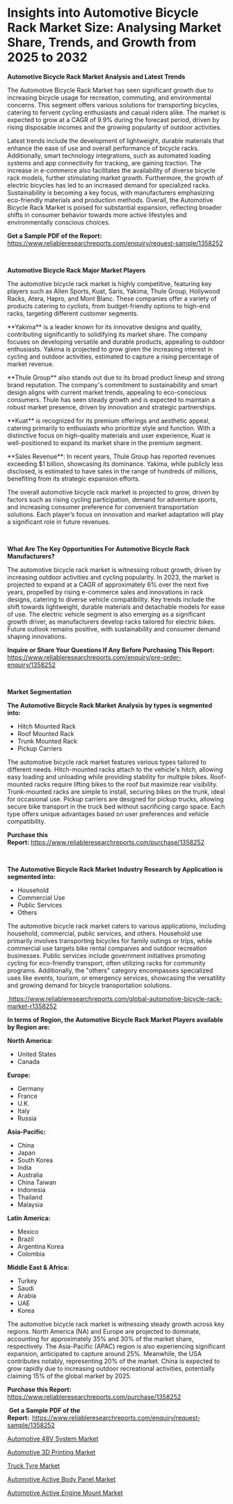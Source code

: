 <p><h1>Insights into Automotive Bicycle Rack Market Size: Analysing Market Share, Trends, and Growth from 2025 to 2032</h1></p><p><strong>Automotive Bicycle Rack Market Analysis and Latest Trends</strong></p>
<p><p>The Automotive Bicycle Rack Market has seen significant growth due to increasing bicycle usage for recreation, commuting, and environmental concerns. This segment offers various solutions for transporting bicycles, catering to fervent cycling enthusiasts and casual riders alike. The market is expected to grow at a CAGR of 9.9% during the forecast period, driven by rising disposable incomes and the growing popularity of outdoor activities.</p><p>Latest trends include the development of lightweight, durable materials that enhance the ease of use and overall performance of bicycle racks. Additionally, smart technology integrations, such as automated loading systems and app connectivity for tracking, are gaining traction. The increase in e-commerce also facilitates the availability of diverse bicycle rack models, further stimulating market growth. Furthermore, the growth of electric bicycles has led to an increased demand for specialized racks. Sustainability is becoming a key focus, with manufacturers emphasizing eco-friendly materials and production methods. Overall, the Automotive Bicycle Rack Market is poised for substantial expansion, reflecting broader shifts in consumer behavior towards more active lifestyles and environmentally conscious choices.</p></p>
<p><strong>Get a Sample PDF of the Report:&nbsp;</strong> <a href="https://www.reliableresearchreports.com/enquiry/request-sample/1358252?utm_campaign=10&utm_medium=2&utm_source=Github&utm_content=ia&utm_term=30032025&utm_id=automotive-bicycle-rack">https://www.reliableresearchreports.com/enquiry/request-sample/1358252</a></p>
<p>&nbsp;</p>
<p><strong>Automotive Bicycle Rack Major Market Players</strong></p>
<p><p>The automotive bicycle rack market is highly competitive, featuring key players such as Allen Sports, Kuat, Saris, Yakima, Thule Group, Hollywood Racks, Atera, Hapro, and Mont Blanc. These companies offer a variety of products catering to cyclists, from budget-friendly options to high-end racks, targeting different customer segments.</p><p>**Yakima** is a leader known for its innovative designs and quality, contributing significantly to solidifying its market share. The company focuses on developing versatile and durable products, appealing to outdoor enthusiasts. Yakima is projected to grow given the increasing interest in cycling and outdoor activities, estimated to capture a rising percentage of market revenue.</p><p>**Thule Group** also stands out due to its broad product lineup and strong brand reputation. The company's commitment to sustainability and smart design aligns with current market trends, appealing to eco-conscious consumers. Thule has seen steady growth and is expected to maintain a robust market presence, driven by innovation and strategic partnerships.</p><p>**Kuat** is recognized for its premium offerings and aesthetic appeal, catering primarily to enthusiasts who prioritize style and function. With a distinctive focus on high-quality materials and user experience, Kuat is well-positioned to expand its market share in the premium segment.</p><p>**Sales Revenue**: In recent years, Thule Group has reported revenues exceeding $1 billion, showcasing its dominance. Yakima, while publicly less disclosed, is estimated to have sales in the range of hundreds of millions, benefiting from its strategic expansion efforts. </p><p>The overall automotive bicycle rack market is projected to grow, driven by factors such as rising cycling participation, demand for adventure sports, and increasing consumer preference for convenient transportation solutions. Each player’s focus on innovation and market adaptation will play a significant role in future revenues.</p></p>
<p>&nbsp;</p>
<p><strong>What Are The Key Opportunities For Automotive Bicycle Rack Manufacturers?</strong></p>
<p><p>The automotive bicycle rack market is witnessing robust growth, driven by increasing outdoor activities and cycling popularity. In 2023, the market is projected to expand at a CAGR of approximately 6% over the next five years, propelled by rising e-commerce sales and innovations in rack designs, catering to diverse vehicle compatibility. Key trends include the shift towards lightweight, durable materials and detachable models for ease of use. The electric vehicle segment is also emerging as a significant growth driver, as manufacturers develop racks tailored for electric bikes. Future outlook remains positive, with sustainability and consumer demand shaping innovations.</p></p>
<p><strong>Inquire or Share Your Questions If Any Before Purchasing This Report:</strong> <a href="https://www.reliableresearchreports.com/enquiry/pre-order-enquiry/1358252?utm_campaign=10&utm_medium=2&utm_source=Github&utm_content=ia&utm_term=30032025&utm_id=automotive-bicycle-rack">https://www.reliableresearchreports.com/enquiry/pre-order-enquiry/1358252</a></p>
<p>&nbsp;</p>
<p><strong>Market Segmentation</strong></p>
<p><strong>The Automotive Bicycle Rack Market Analysis by types is segmented into:</strong></p>
<p><ul><li>Hitch Mounted Rack</li><li>Roof Mounted Rack</li><li>Trunk Mounted Rack</li><li>Pickup Carriers</li></ul></p>
<p><p>The automotive bicycle rack market features various types tailored to different needs. Hitch-mounted racks attach to the vehicle's hitch, allowing easy loading and unloading while providing stability for multiple bikes. Roof-mounted racks require lifting bikes to the roof but maximize rear visibility. Trunk-mounted racks are simple to install, securing bikes on the trunk, ideal for occasional use. Pickup carriers are designed for pickup trucks, allowing secure bike transport in the truck bed without sacrificing cargo space. Each type offers unique advantages based on user preferences and vehicle compatibility.</p></p>
<p><strong>Purchase this Report:&nbsp;</strong><a href="https://www.reliableresearchreports.com/purchase/1358252?utm_campaign=10&utm_medium=2&utm_source=Github&utm_content=ia&utm_term=30032025&utm_id=automotive-bicycle-rack">https://www.reliableresearchreports.com/purchase/1358252</a></p>
<p>&nbsp;</p>
<p><strong>The Automotive Bicycle Rack Market Industry Research by Application is segmented into:</strong></p>
<p><ul><li>Household</li><li>Commercial Use</li><li>Public Services</li><li>Others</li></ul></p>
<p><p>The automotive bicycle rack market caters to various applications, including household, commercial, public services, and others. Household use primarily involves transporting bicycles for family outings or trips, while commercial use targets bike rental companies and outdoor recreation businesses. Public services include government initiatives promoting cycling for eco-friendly transport, often utilizing racks for community programs. Additionally, the "others" category encompasses specialized uses like events, tourism, or emergency services, showcasing the versatility and growing demand for bicycle transportation solutions.</p></p>
<p><a href="https://www.reliableresearchreports.com/global-automotive-bicycle-rack-market-r1358252?utm_campaign=10&utm_medium=2&utm_source=Github&utm_content=ia&utm_term=30032025&utm_id=automotive-bicycle-rack">&nbsp;https://www.reliableresearchreports.com/global-automotive-bicycle-rack-market-r1358252</a></p>
<p><strong>In terms of Region, the Automotive Bicycle Rack Market Players available by Region are:</strong></p>
<p>
    <p> <strong> North America: </strong>
        <ul>
            <li>United States</li>
            <li>Canada</li>
        </ul>
        </p> 
    <p> <strong> Europe: </strong>
        <ul>
            <li>Germany</li>
            <li>France</li>
            <li>U.K.</li>
            <li>Italy</li>
            <li>Russia</li>
        </ul>
        </p> 
    <p> <strong> Asia-Pacific: </strong>
        <ul>
            <li>China</li>
            <li>Japan</li>
            <li>South Korea</li>
            <li>India</li>
            <li>Australia</li>
            <li>China Taiwan</li>
            <li>Indonesia</li>
            <li>Thailand</li>
            <li>Malaysia</li>
        </ul>
        </p> 
    <p> <strong> Latin America: </strong>
        <ul>
            <li>Mexico</li>
            <li>Brazil</li>
            <li>Argentina Korea</li>
            <li>Colombia</li>
        </ul>
        </p> 
    <p> <strong> Middle East & Africa: </strong>
        <ul>
            <li>Turkey</li>
            <li>Saudi</li>
            <li>Arabia</li>
            <li>UAE</li>
            <li>Korea</li>
        </ul>
    </p>
    </p>
<p><p>The automotive bicycle rack market is witnessing steady growth across key regions. North America (NA) and Europe are projected to dominate, accounting for approximately 35% and 30% of the market share, respectively. The Asia-Pacific (APAC) region is also experiencing significant expansion, anticipated to capture around 25%. Meanwhile, the USA contributes notably, representing 20% of the market. China is expected to grow rapidly due to increasing outdoor recreational activities, potentially claiming 15% of the global market by 2025.</p></p>
<p><strong>Purchase this Report: </strong><a href="https://www.reliableresearchreports.com/purchase/1358252?utm_campaign=10&utm_medium=2&utm_source=Github&utm_content=ia&utm_term=30032025&utm_id=automotive-bicycle-rack">https://www.reliableresearchreports.com/purchase/1358252</a></p>
<p>&nbsp;<strong>Get a Sample PDF of the Report:&nbsp;&nbsp;</strong><a href="https://www.reliableresearchreports.com/enquiry/request-sample/1358252?utm_campaign=10&utm_medium=2&utm_source=Github&utm_content=ia&utm_term=30032025&utm_id=automotive-bicycle-rack">https://www.reliableresearchreports.com/enquiry/request-sample/1358252</a></p>
<p><strong></strong></p>
<p><p><a href="https://github.com/rokiahgrendy/Market-Research-Report-List-1/blob/main/automotive-48v-system-market.md?utm_campaign=10&utm_medium=2&utm_source=Github&utm_content=ia&utm_term=30032025&utm_id=automotive-bicycle-rack">Automotive 48V System Market</a></p><p><a href="https://github.com/nagateyisu29/Market-Research-Report-List-1/blob/main/automotive-3d-printing-market.md?utm_campaign=10&utm_medium=2&utm_source=Github&utm_content=ia&utm_term=30032025&utm_id=automotive-bicycle-rack">Automotive 3D Printing Market</a></p><p><a href="https://github.com/guzasbahsas/Market-Research-Report-List-1/blob/main/truck-tyre-market.md?utm_campaign=10&utm_medium=2&utm_source=Github&utm_content=ia&utm_term=30032025&utm_id=automotive-bicycle-rack">Truck Tyre Market</a></p><p><a href="https://github.com/steegwajma22/Market-Research-Report-List-1/blob/main/automotive-active-body-panel-market.md?utm_campaign=10&utm_medium=2&utm_source=Github&utm_content=ia&utm_term=30032025&utm_id=automotive-bicycle-rack">Automotive Active Body Panel Market</a></p><p><a href="https://github.com/kaniselway4c/Market-Research-Report-List-1/blob/main/automotive-active-engine-mount-market.md?utm_campaign=10&utm_medium=2&utm_source=Github&utm_content=ia&utm_term=30032025&utm_id=automotive-bicycle-rack">Automotive Active Engine Mount Market</a></p></p>